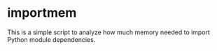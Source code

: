 # importmem

This is a simple script to analyze how much memory needed to import Python
module dependencies.

